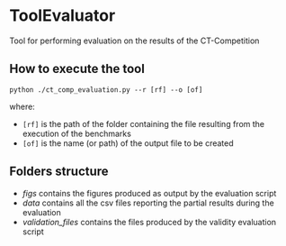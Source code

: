 # ToolEvaluator

Tool for performing evaluation on the results of the CT-Competition

## How to execute the tool

`
python ./ct_comp_evaluation.py --r [rf] --o [of]
`

where:
- `[rf]` is the path of the folder containing the file resulting from the execution of the benchmarks
- `[of]` is the name (or path) of the output file to be created

## Folders structure
- *figs* contains the figures produced as output by the evaluation script
- *data* contains all the csv files reporting the partial results during the evaluation
- *validation_files* contains the files produced by the validity evaluation script 
